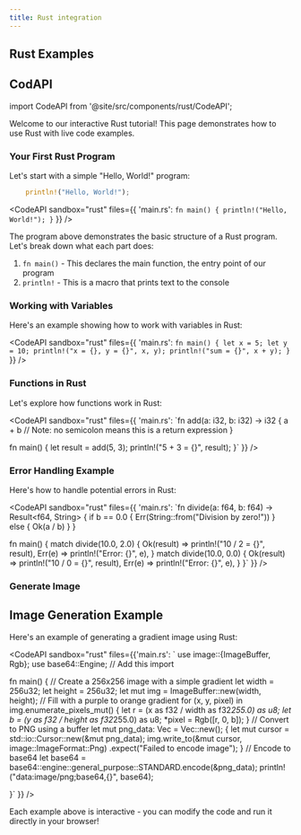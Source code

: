 ```yaml
---
title: Rust integration
---
```

<!-- markdownlint-disable-file MD033 -->

## Rust Examples

<!-- import WasmExample from '@site/src/components/rust/WasmComponentExample'; -->

<!-- ## Rust to Wasm Example

This is an example of integrating Rust with WebAssembly.

<WasmExample /> -->

## CodAPI

import CodeAPI from '@site/src/components/rust/CodeAPI';

Welcome to our interactive Rust tutorial! This page demonstrates how to use Rust with live code examples.

### Your First Rust Program

Let's start with a simple "Hello, World!" program:

```rust
    println!("Hello, World!");
```

<CodeAPI
  sandbox="rust"
  files={{
    'main.rs': `fn main() {
    println!("Hello, World!");
}`
  }}
/>

The program above demonstrates the basic structure of a Rust program. Let's break down what each part does:

1. `fn main()` - This declares the main function, the entry point of our program
2. `println!` - This is a macro that prints text to the console

### Working with Variables

Here's an example showing how to work with variables in Rust:

<CodeAPI
  sandbox="rust"
  files={{
    'main.rs': `fn main() {
    let x = 5;
    let y = 10;
    println!("x = {}, y = {}", x, y);
    println!("sum = {}", x + y);
}`
  }}
/>

### Functions in Rust

Let's explore how functions work in Rust:

<CodeAPI
  sandbox="rust"
  files={{
    'main.rs': `fn add(a: i32, b: i32) -> i32 {
    a + b  // Note: no semicolon means this is a return expression
}

fn main() {
    let result = add(5, 3);
    println!("5 + 3 = {}", result);
}`
  }}
/>

### Error Handling Example

Here's how to handle potential errors in Rust:

<CodeAPI
  sandbox="rust"
  files={{
    'main.rs': `fn divide(a: f64, b: f64) -> Result<f64, String> {
    if b == 0.0 {
        Err(String::from("Division by zero!"))
    } else {
        Ok(a / b)
    }
}

fn main() {
    match divide(10.0, 2.0) {
        Ok(result) => println!("10 / 2 = {}", result),
        Err(e) => println!("Error: {}", e),
    }
    match divide(10.0, 0.0) {
        Ok(result) => println!("10 / 0 = {}", result),
        Err(e) => println!("Error: {}", e),
    }
}`
  }}
/>

### Generate Image

## Image Generation Example

Here's an example of generating a gradient image using Rust:

<CodeAPI
  sandbox="rust"
  files={{'main.rs': `
use image::{ImageBuffer, Rgb};
use base64::Engine;  // Add this import

fn main() {
    // Create a 256x256 image with a simple gradient
    let width = 256u32;
    let height = 256u32;
    let mut img = ImageBuffer::new(width, height);
    // Fill with a purple to orange gradient
    for (x, y, pixel) in img.enumerate_pixels_mut() {
        let r = (x as f32 / width as f32*255.0) as u8;
        let b = (y as f32 / height as f32*255.0) as u8;
        *pixel = Rgb([r, 0, b]);
    }
    // Convert to PNG using a buffer
    let mut png_data: Vec<u8> = Vec::new();
    {
        let mut cursor = std::io::Cursor::new(&mut png_data);
        img.write_to(&mut cursor, image::ImageFormat::Png)
            .expect("Failed to encode image");
    }
    // Encode to base64
    let base64 = base64::engine::general_purpose::STANDARD.encode(&png_data);
    println!("data:image/png;base64,{}", base64);

}`
  }}
/>

Each example above is interactive - you can modify the code and run it directly in your browser!
